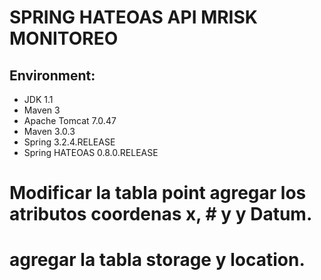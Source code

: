 # SPRING HATEOAS API MRISK MONITOREO #

## Environment: ##

* JDK 1.1
* Maven 3
* Apache Tomcat 7.0.47
* Maven 3.0.3
* Spring 3.2.4.RELEASE
* Spring HATEOAS 0.8.0.RELEASE


# Modificar la tabla point agregar los atributos coordenas x, # y y Datum.

# agregar la tabla storage y location.


